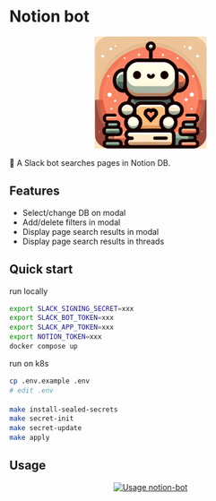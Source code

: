# Notion bot

<p align="center">
   <img src="./misc/icon.png" width="200" alt="icon" />
</p>

🤖 A Slack bot searches pages in Notion DB.

## Features

- Select/change DB on modal
- Add/delete filters in modal
- Display page search results in modal
- Display page search results in threads

## Quick start

run locally

```bash
export SLACK_SIGNING_SECRET=xxx
export SLACK_BOT_TOKEN=xxx
export SLACK_APP_TOKEN=xxx
export NOTION_TOKEN=xxx
docker compose up
```

run on k8s

```bash
cp .env.example .env
# edit .env

make install-sealed-secrets
make secret-init
make secret-update
make apply
```

## Usage

<p align="center">
   <a href="https://youtu.be/mHCKeCSVFAw">
      <img src="https://github.com/litencatt/notion-bot/assets/17349045/a4763cb3-e02d-49d8-8f25-b098e40de3b8" width="800" alt="Usage notion-bot">
   </a>
</p>
